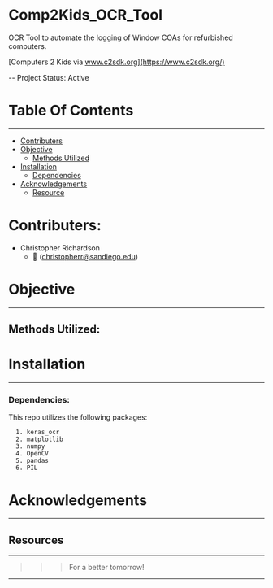 # Comp2Kids_OCR_Tool
OCR Tool to automate the logging of Window COAs for refurbished computers.

[Computers 2 Kids via www.c2sdk.org](https://www.c2sdk.org/)

-- Project Status: Active

# Table Of Contents
--------------
- [Contributers](#contributers)
- [Objective](#objective)
  - [Methods Utilized](#methods-utilized)
- [Installation](#installation)
  - [Dependencies](#dependencies-utilized)
- [Acknowledgements](#acknowledgements)
    - [Resource](#resource)

# Contributers:
* Christopher Richardson
    * :email: (christopherr@sandiego.edu)


# Objective
---------------------------

## Methods Utilized:


  # Installation
  ---------------------------

  ### Dependencies:

  This repo utilizes the following packages:

      1. keras_ocr
      2. matplotlib
      3. numpy
      4. OpenCV
      5. pandas
      6. PIL


# Acknowledgements
---------------------------

## Resources




---------------------------
>>> For a better tomorrow!

----------------------
